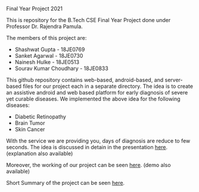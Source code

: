 Final Year Project 2021

This is repository for the B.Tech CSE Final Year Project done under Professor Dr. Rajendra Pamula.

The members of this project are:
- Shashwat Gupta - 18JE0769
- Sanket Agarwal - 18JE0730
- Nainesh Hulke - 18JE0513
- Sourav Kumar Choudhary - 18JE0833


This github repository contains web-based, android-based, and server-based files for our project each in a separate directory.
The idea is to create an assistive android and web based platform for early diagnosis of severe yet curable diseases.
We implemented the above idea for the following diseases:

- Diabetic Retinopathy
- Brain Tumor
- Skin Cancer

With the service we are providing you, days of diagnosis are reduce to few seconds. The idea is discussed in detain in the presentation [here](https://docs.google.com/presentation/d/1eGThYkz9tSb3KBj6xPqzCeuo6vY97DWkzT1F5-prw4Y/edit?usp=sharing). (explanation also available)

Moreover, the working of our project can be seen [here](https://drive.google.com/drive/folders/1W1j_0QIQtlahUmfbvYYvJbj6NC1LwkCM?usp=sharing). (demo also available)

Short Summary of the project can be seen [here](https://docs.google.com/document/d/125cGB5IVohVO9vYI9SibjgCqVdSYBJ3u/edit?usp=sharing&ouid=116222834378664197986&rtpof=true&sd=true).
